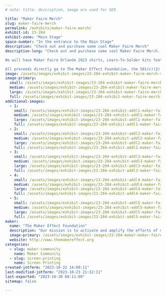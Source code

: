 ```yaml
---
# note: title, description, image are used for SEO

title: "Maker Faire Merch"
slug: maker-faire-merch
permalink: /exhibits/maker-faire-merch/
exhibit-id: 23-204
exhibit-zone: "Main Stage"
space-number: "In the entrance to the Main Stage"
description: "Check out and purchase some cool Maker Faire Merch"
description-long: "Check out and purchase some cool Maker Faire Merch.  

We will have Maker Faire Orlando 2023 shirts, Learn-To-Solder kits featuring the Mini-Makey robots, stickers and more.  Don't worry, you can still make your own shirt or soldering pin at our hands-on booths!

All proceeds directly go to The Maker Effect Foundation, the 501(c)(3) Non-Profit, volunteer run organization that organizes Maker Faire Orlando and a number of other outreach projects and programs."
image: /assets/images/exhibit-images/23-204-exhibit-maker-faire-merch-shirts-2023-cropped-large.jpg
image-primary: 
  small: /assets/images/exhibit-images/23-204-exhibit-maker-faire-merch-shirts-2023-cropped-small.jpg
  medium: /assets/images/exhibit-images/23-204-exhibit-maker-faire-merch-shirts-2023-cropped-medium.jpg
  large: /assets/images/exhibit-images/23-204-exhibit-maker-faire-merch-shirts-2023-cropped-large.jpg
  full: /assets/images/exhibit-images/23-204-exhibit-maker-faire-merch-shirts-2023-cropped-full.jpg
additional-images: 
  - 1:
    small: /assets/images/exhibit-images/23-204-exhibit-addl1-maker-faire-merch-lts-test-small.jpg
    medium: /assets/images/exhibit-images/23-204-exhibit-addl1-maker-faire-merch-lts-test-medium.jpg
    large: /assets/images/exhibit-images/23-204-exhibit-addl1-maker-faire-merch-lts-test-large.jpg
    full: /assets/images/exhibit-images/23-204-exhibit-addl1-maker-faire-merch-lts-test-full.jpg
  - 2:
    small: /assets/images/exhibit-images/23-204-exhibit-addl2-maker-faire-merch-stickersheet-approved-proof-small.png
    medium: /assets/images/exhibit-images/23-204-exhibit-addl2-maker-faire-merch-stickersheet-approved-proof-medium.png
    large: /assets/images/exhibit-images/23-204-exhibit-addl2-maker-faire-merch-stickersheet-approved-proof-large.png
    full: /assets/images/exhibit-images/23-204-exhibit-addl2-maker-faire-merch-stickersheet-approved-proof-full.png
  - 3:
    small: /assets/images/exhibit-images/23-204-exhibit-addl3-maker-faire-merch-rr-black-shirt-detail-small.jpg
    medium: /assets/images/exhibit-images/23-204-exhibit-addl3-maker-faire-merch-rr-black-shirt-detail-medium.jpg
    large: /assets/images/exhibit-images/23-204-exhibit-addl3-maker-faire-merch-rr-black-shirt-detail-large.jpg
    full: /assets/images/exhibit-images/23-204-exhibit-addl3-maker-faire-merch-rr-black-shirt-detail-full.jpg
  - 4:
    small: /assets/images/exhibit-images/23-204-exhibit-addl4-maker-faire-merch-rr-black-hat-adjustable-perspective-small.jpg
    medium: /assets/images/exhibit-images/23-204-exhibit-addl4-maker-faire-merch-rr-black-hat-adjustable-perspective-medium.jpg
    large: /assets/images/exhibit-images/23-204-exhibit-addl4-maker-faire-merch-rr-black-hat-adjustable-perspective-large.jpg
    full: /assets/images/exhibit-images/23-204-exhibit-addl4-maker-faire-merch-rr-black-hat-adjustable-perspective-full.jpg
  - 5:
    small: /assets/images/exhibit-images/23-204-exhibit-addl5-maker-faire-merch-rr-red-hoodie-back-small.jpg
    medium: /assets/images/exhibit-images/23-204-exhibit-addl5-maker-faire-merch-rr-red-hoodie-back-medium.jpg
    large: /assets/images/exhibit-images/23-204-exhibit-addl5-maker-faire-merch-rr-red-hoodie-back-large.jpg
    full: /assets/images/exhibit-images/23-204-exhibit-addl5-maker-faire-merch-rr-red-hoodie-back-full.jpg
maker: 
  name: "The Maker Effect Foundation"
  description: "Our mission is to activate and amplify the efforts of makers as they learn, build and work together in their communities."
  image-primary: /assets/images/exhibit-images/23-204-maker-maker-faire-merch-maker-effect-foundation-logo-red-medium.png
  website: http://www.themakereffect.org
categories: 
  - slug: maker-community
    name: Maker Community
  - slug: screen-printing
    name: Screen Printing
created-jotform: "2023-10-22 14:00:11"
last-modified-jotform: "2023-10-23 21:32:11"
last-exported: "2023-10-30 08:11:00"
sitemap: false

---
```


